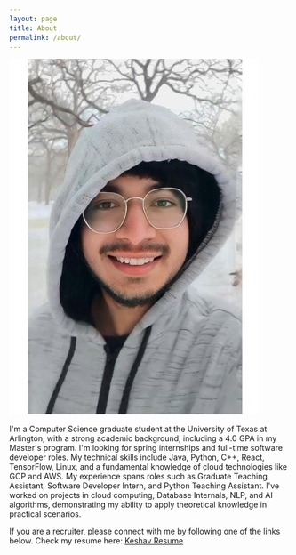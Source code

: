 ```yaml
---
layout: page
title: About
permalink: /about/
---
```



<!-- ![img](/assets/images/profile.jpeg) -->
<img src="/assets/images/profile.jpeg" alt="profile image" class="about-image">


I'm a Computer Science graduate student at the University of Texas at Arlington, with a strong academic background, including a 4.0 GPA in my Master's program. 
I'm looking for spring internships and full-time software developer roles. 
My technical skills include Java, Python, C++, React, TensorFlow, Linux, and a fundamental knowledge of cloud technologies like GCP and AWS. 
My experience spans roles such as Graduate Teaching Assistant, Software Developer Intern, and Python Teaching Assistant. 
I've worked on projects in cloud computing, Database Internals, NLP, and AI algorithms, demonstrating my ability to apply theoretical knowledge in practical scenarios.

If you are a recruiter, please connect with me by following one of the links below.
Check my resume here: [Keshav Resume](https://drive.google.com/file/d/1KVdmfe7VPEOoC7hX7do1ac6o1mXWXuMZ/view?usp=drive_link)
